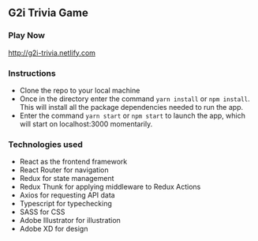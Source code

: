 ## G2i Trivia Game

### Play Now

http://g2i-trivia.netlify.com

### Instructions

- Clone the repo to your local machine
- Once in the directory enter the command `yarn install` or `npm install`. This will install all the package dependencies needed to run the app.
- Enter the command `yarn start` or `npm start` to launch the app, which will start on localhost:3000 momentarily.

### Technologies used

- React as the frontend framework
- React Router for navigation
- Redux for state management
- Redux Thunk for applying middleware to Redux Actions
- Axios for requesting API data
- Typescript for typechecking
- SASS for CSS
- Adobe Illustrator for illustration
- Adobe XD for design

